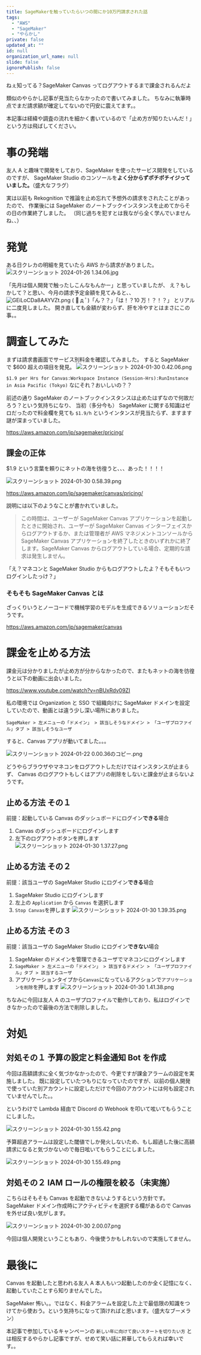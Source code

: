 ```yaml
---
title: SageMakerを触っていたらいつの間にか10万円請求された話
tags:
  - "AWS"
  - "SageMaker"
  - "やらかし"
private: false
updated_at: ""
id: null
organization_url_name: null
slide: false
ignorePublish: false
---
```


ねぇ知ってる？SageMaker Canvas ってログアウトするまで課金されるんだよ

類似のやらかし記事が見当たらなかったので書いてみました。
ちなみに執筆時点でまだ請求額が確定してないので円安に震えてます。。

本記事は経緯や調査の流れを細かく書いているので「止め方が知りたいんだ！」という方は飛ばしてください。

# 事の発端

友人 A と趣味で開発をしており、SageMaker を使ったサービス開発をしているのですが、
SageMaker Studio のコンソールを**よく分からずポチポチイジっていました。**（盛大なフラグ）

実は以前も Rekognition で推論を止め忘れて予想外の請求をされたことがあったので、
作業後には SageMaker のノートブックインスタンスを止めてからその日の作業終了しました。
（同じ過ちを犯すとは我ながら全く学んでいませんね、、）

# 発覚

ある日クレカの明細を見ていたら AWS から請求がありました。
![スクリーンショット 2024-01-26 1.34.06.jpg](https://qiita-image-store.s3.ap-northeast-1.amazonaws.com/0/145838/234a683d-863e-fb10-7233-717765a3a36d.jpeg)

「先月は個人開発で触ったしこんなもんかー」と思っていましたが、
え？もしかして？と思い、今月の請求予定金額を見てみると、、
![GEiLoCDa8AAYVZt.png](https://qiita-image-store.s3.ap-northeast-1.amazonaws.com/0/145838/f61f3165-6ce8-a2f0-ccfa-b0f4c6346272.png)
( ﾟ д ﾟ)「ん？？」「は！？10 万！？！？」 とリアルに二度見しました。
開き直しても金額が変わらず、肝を冷やすとはまさにこの事。。

# 調査してみた

まずは請求書画面でサービス別料金を確認してみました。
すると SageMaker で $600 超えの項目を発見。
![スクリーンショット 2024-01-30 0.42.06.png](https://qiita-image-store.s3.ap-northeast-1.amazonaws.com/0/145838/08855f16-b8d9-021d-58eb-d3bbe630a5f4.png)

`$1.9 per Hrs for Canvas:Workspace Instance (Session-Hrs):RunInstance in Asia Pacific (Tokyo)`
なにそれ？おいしいの？？

前述の通り SageMaker のノートブックインスタンスは止めたはずなので何故だろう？という気持ちになり、
当初（多分今も） SageMaker に関する知識はゼロだったので料金欄を見ても `$1.9/h` というインタンスが見当たらず、ますます謎が深まっていました。

https://aws.amazon.com/jp/sagemaker/pricing/

## 課金の正体

$1.9 という言葉を頼りにネットの海を彷徨うと、、、あった！！！！

![スクリーンショット 2024-01-30 0.58.39.png](https://qiita-image-store.s3.ap-northeast-1.amazonaws.com/0/145838/6ae68b59-2c76-4a43-8cc3-818d9c7c995f.png)

https://aws.amazon.com/jp/sagemaker/canvas/pricing/

説明には以下のようなことが書かれていました。

> この時間は、ユーザーが SageMaker Canvas アプリケーションを起動したときに開始され、ユーザーが SageMaker Canvas インターフェイスからログアウトするか、または管理者が AWS マネジメントコンソールから SageMaker Canvas アプリケーションを終了したときのいずれかに終了します。SageMaker Canvas からログアウトしている場合、定期的な請求は発生しません。

「え？マネコンと SageMaker Studio からもログアウトしたよ？そもそもいつログインしたっけ？」

### そもそも SageMaker Canvas とは

ざっくりいうとノーコードで機械学習のモデルを生成できるソリューションだそうです。

https://aws.amazon.com/jp/sagemaker/canvas

# 課金を止める方法

課金元は分かりましたが止め方が分からなかったので、またもネットの海を彷徨うと以下の動画に出会いました。

https://www.youtube.com/watch?v=nBUxRdv09ZI

私の環境では Organization と SSO で組織向けに SageMaker ドメインを設定していたので、動画とは違う少し深い場所にありました。

`SageMaker > 左メニューの「ドメイン」 > 該当しそうなドメイン > 「ユーザプロファイル」タブ > 該当しそうなユーザ`

すると、Canvas アプリが動いてました。。。

![スクリーンショット 2024-01-22 0.00.36のコピー.png](https://qiita-image-store.s3.ap-northeast-1.amazonaws.com/0/145838/e2013c4b-0b86-6ca3-f792-83ad53cb5c01.png)

どうやらブラウザやマネコンをログアウトしただけではインスタンスが止まらず、 Canvas のログアウトもしくはアプリの削除をしないと課金が止まらないようです。

## 止める方法 その１

前提：起動している Canvas のダッシュボードにログイン**できる**場合

1. Canvas のダッシュボードにログインします
2. 左下のログアウトボタンを押します
   ![スクリーンショット 2024-01-30 1.37.27.png](https://qiita-image-store.s3.ap-northeast-1.amazonaws.com/0/145838/c7405979-eda5-84e9-e52b-317be771b681.png)

## 止める方法 その２

前提：該当ユーザの SageMaker Studio にログイン**できる**場合

1. SageMaker Studio にログインします
2. 左上の `Application` から `Canvas` を選択します
3. `Stop Canvas`を押します
   ![スクリーンショット 2024-01-30 1.39.35.png](https://qiita-image-store.s3.ap-northeast-1.amazonaws.com/0/145838/94e40abf-49a0-4d00-bbf7-17f6298ea56e.png)

## 止める方法 その３

前提：該当ユーザの SageMaker Studio にログイン**できない**場合

1. SageMaker のドメインを管理できるユーザでマネコンにログインします
2. `SageMaker > 左メニューの「ドメイン」 > 該当するドメイン > 「ユーザプロファイル」タブ > 該当するユーザ`
3. アプリケーションタイプから`Canvas`になっているアクションで`アプリケーションを削除`を押します
   ![スクリーンショット 2024-01-30 1.41.38.png](https://qiita-image-store.s3.ap-northeast-1.amazonaws.com/0/145838/29d58dcf-c806-2218-c13b-1efb4962ee2d.png)

ちなみに今回は友人 A のユーザプロファイルで動作しており、私はログインできなかったので最後の方法で削除しました。

# 対処

## 対処その１ 予算の設定と料金通知 Bot を作成

今回は高額請求に全く気づかなかったので、今更ですが課金アラームの設定を実施しました。
既に設定していたつもりになっていたのですが、以前の個人開発で使っていた別アカウントに設定しただけで今回のアカウントには何も設定されていませんでした。。

というわけで Lambda 経由で Discord の Webhook を叩いて呟いてもらうことにしました。

![スクリーンショット 2024-01-30 1.55.42.png](https://qiita-image-store.s3.ap-northeast-1.amazonaws.com/0/145838/a0e4a12d-92d4-be4d-b68b-e15581c8084f.png)

予算超過アラームは設定した閾値でしか発火しないため、もし超過した後に高額請求になると気づかないので毎日呟いてもらうことにしました。

![スクリーンショット 2024-01-30 1.55.49.png](https://qiita-image-store.s3.ap-northeast-1.amazonaws.com/0/145838/fc7ed350-61b5-ca6e-eb13-6285c605c4ad.png)

## 対処その２ IAM ロールの権限を絞る（未実施）

こちらはそもそも Canvas を起動できないようするという方針です。
SageMaker ドメイン作成時にアクティビティを選択する欄があるので Canvas を外せば良い気がします。

![スクリーンショット 2024-01-30 2.00.07.png](https://qiita-image-store.s3.ap-northeast-1.amazonaws.com/0/145838/4404c3ba-26c4-3c1d-eaba-91b6f110e713.png)

今回は個人開発ということもあり、今後使うかもしれないので実施してません。

# 最後に

Canvas を起動したと思われる友人 A 本人もいつ起動したのか全く記憶になく、起動していたことすら知りませんでした。

SageMaker 怖い。。ではなく、料金アラームを設定した上で最低限の知識をつけてから使おう。という気持ちになって頂ければと思います。（盛大なブーメラン）

本記事で参加しているキャンペーンの `新しい年に向けて良いスタートを切りたい方` とは相反するやらかし記事ですが、せめて笑い話に昇華してもらえれば幸いです。。
